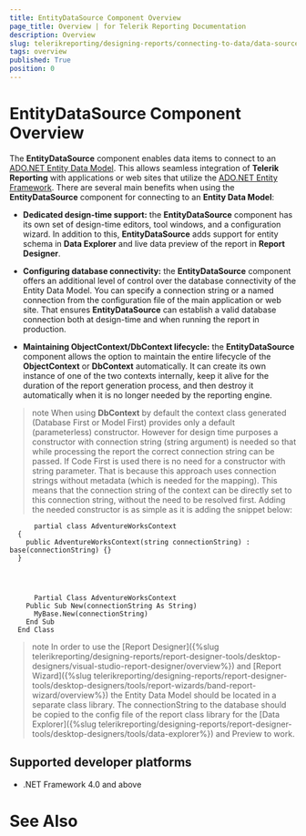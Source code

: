 ```yaml
---
title: EntityDataSource Component Overview
page_title: Overview | for Telerik Reporting Documentation
description: Overview
slug: telerikreporting/designing-reports/connecting-to-data/data-source-components/entitydatasource-component/overview
tags: overview
published: True
position: 0
---
```


# EntityDataSource Component Overview



The __EntityDataSource__ component enables data items to connect to an [ADO.NET Entity Data Model](https://docs.microsoft.com/en-us/dotnet/framework/data/adonet/entity-data-model).      	This allows seamless integration of __Telerik Reporting__ with applications or web sites that utilize      	the [ADO.NET Entity Framework](https://docs.microsoft.com/en-us/dotnet/framework/data/adonet/ef/overview). There are several main benefits when using the __EntityDataSource__      	component for connecting to an __Entity Data Model__:

* __Dedicated design-time support:__ the __EntityDataSource__ component has its own set of design-time editors,
	tool windows, and a configuration wizard. In addition to this, __EntityDataSource__ adds support for entity schema
	in __Data Explorer__ and live data preview of the report in __Report Designer__.

* __Configuring database connectivity:__ the __EntityDataSource__ component offers an additional level of 
	control over the database connectivity of the Entity Data Model. You can specify a connection string or a named 
	connection from the configuration file of the main application or web site. That ensures __EntityDataSource__ can 
	establish a valid database connection both at design-time and when running the report in production.

* __Maintaining ObjectContext/DbContext lifecycle:__ the __EntityDataSource__ component allows 
	the option to maintain the entire lifecycle of the __ObjectContext__ or __DbContext__ automatically. It can create its own
    instance of one of the two contexts internally, keep it alive for the duration of the report generation process,
    and then destroy it automatically when it is no longer needed by the reporting engine.
    

>note     When using  __DbContext__  by default the context class generated (Database First or Model First) provides only a default (parameterless) constructor.      However for design time purposes a constructor with connection string (string argument) is needed so that while processing the report the correct      connection string can be passed.      If Code First is used there is no need for a constructor with string parameter.      That is because this approach uses connection strings without metadata (which is  needed for the mapping). This means that the connection string of the context can be directly set to this connection string, without the need to be resolved first.      Adding the needed constructor is as simple as it is adding the snippet below:    


	      partial class AdventureWorksContext
      {
        public AdventureWorksContext(string connectionString) : base(connectionString) {}
      }
    



	      Partial Class AdventureWorksContext
        Public Sub New(connectionString As String)
          MyBase.New(connectionString)
        End Sub
      End Class
    



>note In order to use the [Report Designer]({%slug telerikreporting/designing-reports/report-designer-tools/desktop-designers/visual-studio-report-designer/overview%}) and [Report Wizard]({%slug telerikreporting/designing-reports/report-designer-tools/desktop-designers/tools/report-wizards/band-report-wizard/overview%})           the Entity Data Model should be located in a separate class library. The connectionString to the database should be copied to the config file of the report class           library for the [Data Explorer]({%slug telerikreporting/designing-reports/report-designer-tools/desktop-designers/tools/data-explorer%}) and Preview to work.         


## Supported developer platforms

* .NET Framework 4.0 and above             

# See Also

